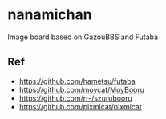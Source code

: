 # nanamichan
Image board based on GazouBBS and Futaba

## Ref
* https://github.com/hametsu/futaba  
* https://github.com/moycat/MoyBooru  
* https://github.com/rr-/szurubooru  
* https://github.com/pixmicat/pixmicat  
